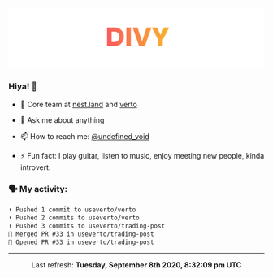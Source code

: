 
![](https://github.com/divy-work/divy-work/raw/master/assets/divy.png)

### Hiya! 👋

- 🔭 Core team at [nest.land](https://github.com/nestdotland/nest.land) and [verto](https://github.com/useverto/verto)

- 💬 Ask me about anything

- 📫 How to reach me: [@undefined_void](https://instagram.com/divy.exe)

- ⚡ Fun fact: I play guitar, listen to music, enjoy meeting new people, kinda introvert.

### 🗣 My activity:

```
⬆️ Pushed 1 commit to useverto/verto
⬆️ Pushed 2 commits to useverto/verto
⬆️ Pushed 3 commits to useverto/trading-post
🎉 Merged PR #33 in useverto/trading-post
💪 Opened PR #33 in useverto/trading-post
```

------------
<p align="center">Last refresh: <b>Tuesday, September 8th 2020, 8:32:09 pm UTC</b></p>
